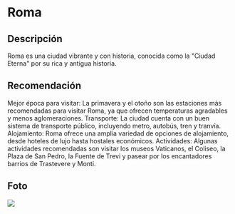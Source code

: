 # Roma

## Descripción 
Roma es una ciudad vibrante y con historia, conocida como la "Ciudad Eterna" por su rica y antigua historia. 

## Recomendación
Mejor época para visitar:
La primavera y el otoño son las estaciones más recomendadas para visitar Roma, ya que ofrecen temperaturas agradables y menos aglomeraciones. 
Transporte:
La ciudad cuenta con un buen sistema de transporte público, incluyendo metro, autobús, tren y tranvía. 
Alojamiento:
Roma ofrece una amplia variedad de opciones de alojamiento, desde hoteles de lujo hasta hostales económicos. 
Actividades:
Algunas actividades recomendadas son visitar los museos Vaticanos, el Coliseo, la Plaza de San Pedro, la Fuente de Trevi y pasear por los encantadores barrios de Trastevere y Monti. 

## Foto
![](https://humanidades.com/wp-content/uploads/2016/06/civilizacion-romana-e1558669365322.jpg)
